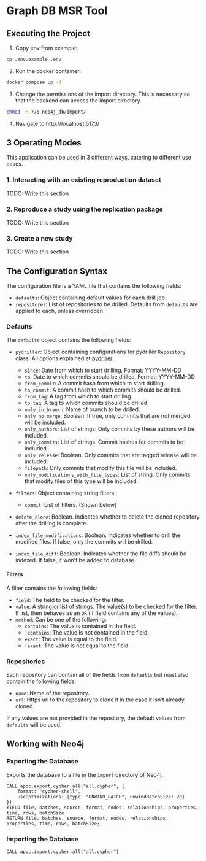 # Graph DB MSR Tool

## Executing the Project

1. Copy env from example:

```bash
cp .env.example .env
```

2. Run the docker container:

```bash
docker compose up -d
```

3. Change the permissions of the import directory. This is necessary so that the backend can access the import directory.

```bash
chmod -R 775 neo4j_db/import/
```

4. Navigate to http://localhost:5173/

## 3 Operating Modes

This application can be used in  3 different ways, catering to different use cases.

### 1. Interacting with an existing reproduction dataset

TODO: Write this section

### 2. Reproduce a study using the replication package

TODO: Write this section

### 3. Create a new study

TODO: Write this section

## The Configuration Syntax

The configuration file is a YAML file that contains the following fields:

- `defaults`: Object containing default values for each drill job.
- `repositores`: List of repositories to be drilled. Defaults from `defaults` are applied to each, unless overridden.

### Defaults

The `defaults` object contains the following fields:

- `pydriller`: Object containing configurations for pydriller `Repository` class. All options explained at [pydriller](https://pydriller.readthedocs.io/en/latest/repository.html).
  - `since`: Date from which to start drilling. Format: YYYY-MM-DD
  - `to`: Date to which commits should be drilled. Format: YYYY-MM-DD
  - `from_commit`: A commit hash from which to start drilling.
  - `to_commit`: A commit hash to which commits should be drilled.
  - `from_tag`: A tag from which to start drilling.
  - `to_tag`: A tag to which commits should be drilled.
  - `only_in_branch`: Name of branch to be drilled.
  - `only_no_merge`: Boolean. If true, only commits that are not merged will be included.
  - `only_authors`: List of strings. Only commits by these authors will be included.
  - `only_commits`: List of strings. Commit hashes for commits to be included.
  - `only_release`: Boolean. Only commits that are tagged release will be included.
  - `filepath`: Only commits that modify this file will be included.
  - `only_modifications_with_file_types`: List of string. Only commits that modify files of this type will be included.
- `filters`: Object containing string filters.
  - `commit`: List of filters. (Shown below)

- `delete_clone`: Boolean. Indicates whether to delete the cloned repository after the drilling is complete.
- `index_file_modifications`: Boolean. Indicates whether to drill the modified files. If false, only the commits will be drilled.
- `index_file_diff`: Boolean. Indicates whether the file diffs should be indexed. If false, it won't be added to database.

#### Filters

A filter contains the following fields:

- `field`: The field to be checked for the filter.
- `value`: A string or list of strings. The value(s) to be checked for the filter. If list, then behaves as an `OR` (if field contains any of the values).
- `method`: Can be one of the following:
  - `contains`: The value is contained in the field.
  - `!contains`: The value is not contained in the field.
  - `exact`: The value is equal to the field.
  - `!exact`: The value is not equal to the field.


### Repositories

Each repository can contain all of the fields from `defaults` but must also contain the following fields:

- `name`: Name of the repository.
- `url`: Https url to the repository to clone it in the case it isn't already cloned.

If any values are not provided in the repository, the default values from `defaults` will be used.



## Working with Neo4j

### Exporting the Database

Exports the database to a file in the `import` directory of Neo4j.

```
CALL apoc.export.cypher.all("all.cypher", {
    format: "cypher-shell",
    useOptimizations: {type: "UNWIND_BATCH", unwindBatchSize: 20}
})
YIELD file, batches, source, format, nodes, relationships, properties, time, rows, batchSize
RETURN file, batches, source, format, nodes, relationships, properties, time, rows, batchSize;
```

### Importing the Database

```
CALL apoc.import.cypher.all("all.cypher")
```